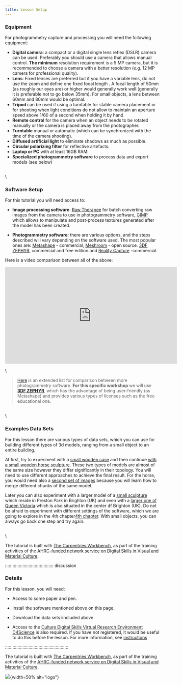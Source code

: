 ```yaml
---
title: Lesson Setup
---
```

<!--
FIXME: Setup instructions live in this document. Please specify the tools and
the data sets the Learner needs to have installed.
-->


### Equipment


For photogrammetry capture and processing you will need the following equipment:

- **Digital camera**: a compact or a digital single lens reflex (DSLR) camera can be used. Preferably you should use a camera that allows manual control. **The  minimum** resolution requirement is a 5 MP camera, but it is recommended to choose a camera with a better resolution (e.g. 12 MP camera for professional quality).
- **Lens**: Fixed lenses are preferred but if 
you have a variable lens, do not use the zoom and 
define one fixed focal length <!--(to its maximum or 
minimal value right from the start)-->. 
A focal length of 50mm (as roughly our eyes are) or 
higher would generally work well (generally it is preferable not to go below 35mm). For small objects, a lens between 60mm and 80mm would be optimal<!-- or a macro lens could be used too-->.
-	**Tripod** can be used if using a turntable for stable camera placement or for shooting when light conditions do not allow to maintain an aperture speed above 1/60 of a second when holding it by hand. 
- **Remote control** for the camera when an object needs to be rotated manually or the camera is placed away from the photographer.
- **Turntable** manual or automatic (which can be synchronized with the time of the camera shooting).
- **Diffused artificial light** to eliminate shadows as much as possible.
- **Circular polarizing filter** for reflective artefacts.
- **Laptop or PC** with at least 16GB RAM.
- **Specialized photogrammetry software** to process data and export models (see below)

\
\

### Software Setup

For this tutorial you will need access to:
<!--
- **Image processing software**: such as [GIMP](),
or [Adobe Photoshop](). This will allow you to
manipulate and post-process photographic images
used during the process.
- **Photogrammetry software**: there are various 
options, and the steps
described will change depending on the software used.
-->

- **Image processing software**: [Raw Therapee](https://www.rawtherapee.com/) for batch converting raw images from the camera to use in photogrammetry software, [GIMP](https://www.gimp.org/) which allows to manipulate and post-process textures generated after the model has been created. 

- **Photogrammetry software**: there are various options, and the steps described will vary depending on the software used. The most popular ones are: [Metashape](https://www.agisoft.com/) - commercial, [Meshroom](https://alicevision.org) - open source. [3DF ZEPHYR](https://www.3dflow.net), commercial and free edition and [Reality Capture](https://www.capturingreality.com/realitycapture?utm_source=GoogleSearch&utm_medium=Performance&utm_campaign=19966050707&utm_id=147751700599&utm_term=reality%20capture&utm_content=656580961657&gclid=Cj0KCQiAhc-sBhCEARIsAOVwHuTxtGzuCRqLQ2zAmOeNAiSPbmgSiZ9tvYaUt2ZFLQSY-2VZ62Mjh-EaAmTUEALw_wcB) -commercial.

Here is a video comparison between all of the above:

<iframe width="560" height="315" src="https://www.youtube.com/embed/udXQHys50aA?si=74-eQznTwZI5h-hX" title="YouTube video player" frameborder="0" allow="accelerometer; autoplay; clipboard-write; encrypted-media; gyroscope; picture-in-picture; web-share" allowfullscreen></iframe>

\

> [Here](https://formlabs.com/blog/photogrammetry-guide-and-software-comparison/) is an extended list for comparison between more photogrammetry software.
**For this specific workshop** we will use [**3DF ZEPHYR**](https://www.3dflow.net), which has the advantage of being user-friendly (as Metashape) and provides various types of licenses such as the free educational one.

\
\

### Examples Data Sets

<!--
FIXME: place any data you want learners to use in `episodes/data` and then use
       a relative link ( [data zip file](data/lesson-data.zip) ) to provide a
       link to it, replacing the example.com link.
-->
For this lesson there are various types of data sets, which you can use for building different types of 3d models, ranging from a small object to an entire building.

At first, try to experiment with a [small wooden case](https://data.d4science.org/shub/E_RkNCMkpSdzg1ckNkbUJ0eUV0ZTVsNmM5SzlIOUF0dkVKQXZHVC80cVg0RlEvVzVxcXhVWEY1MUpHQnEyaWlFTA==) and then continue [with a small wooden horse sculpture](https://data.d4science.org/shub/E_cUd5dVh5d0VDUEg5enNSZXF4RFY4R1hBaG4yaXRaMGdMbE1adU5XZFRHYW1DMWZoWVdvVitIVy9EVDduYjJ3Qg==). These two types of models are almost of the same size however they differ significantly in their topology. You will need to use different approaches to achieve the final result. For the horse, you would need also a [second set of images](https://data.d4science.org/shub/E_RjFkYTBvTUFiZnpLNnAreFhvSWJpWTVORm51ZGJrTXpKWkNkZWVQZkF6QXRQY1I3dnA4elpWdzY1cU1qVUxnMQ==) because you will learn how to merge different chunks of the same model.

Later you can also experiment with a larger model of a [small sculpture](https://data.d4science.org/shub/E_Y2xqazRYR3BBOE5DODVXNksxd2Q5ZnJvZElDTDR5TjZqdC9ETnUydjJoeEVQT0o2NkRrajhZenNsVmhtVUFXNA==) which reside in Preston Park in Brighton (UK) and even with a [larger one of Queen Victoria](https://data.d4science.org/shub/E_S1Z0U2srVkVqRHI5RVBETFZsVVhFcTh0U2xvc1p2MUM1T1d0d2Y4Y2VXNzZTVytsQnRDTjlxWXJMNm1FVkpEWQ==) which is also situated in the center df Brighton (UK).
Do not be afraid to experiment with different settings of the software, which we are going to explore in the 4th chapter[4th chapter](photogrammetry-software). With small objects, you can always go back one step and try again.


<!--Download the [data zip file](https://example.com/FIXME) and unzip it to your Desktop-->


\
\


The tutorial is built with [The Carpentries Workbench](https://carpentries.github.io/sandpaper-docs/), as part of the training activities of the [AHRC-funded network service on Digital Skills in Visual and Material Culture](https://www.culturedigitalskills.org).


::::::::::::::::::::::::::::::::::::::: discussion

### Details

For this lesson, you will need:

- Access to some paper and pen.

- Install the software mentioned above on this page.

- Download the data sets iincluded above.

- Access to the [Culture Digital Skills Virtual Research Environment D4Science](https://services.d4science.org/group/culturedigitalskills) is also 
required. If you have not registered, it would be useful to do this before
the lesson. For more information, see [instructions](https://universityofbrighton.github.io/2023-fair-multidimensional-media/virtual-research-environment.html#virtual-research-environments-vre)

:::::::::::::::::::::::::::::::::::::::::::::::::::

The tutorial is built with [The Carpentries Workbench](https://carpentries.github.io/sandpaper-docs/), as part of the training activities of the [AHRC-funded network service on Digital Skills in Visual and Material Culture](https://www.culturedigitalskills.org). 

![](https://culturedigitalskills.org/wp-content/uploads/colorcentre-1.png){width=50% alt="logo"}


